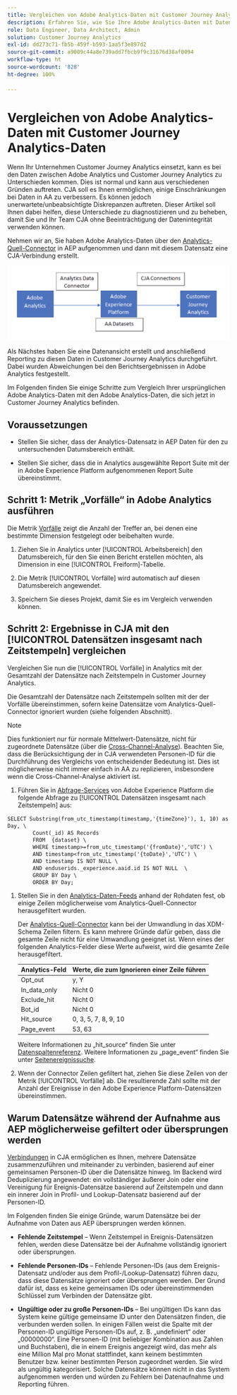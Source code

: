 ```yaml
---
title: Vergleichen von Adobe Analytics-Daten mit Customer Journey Analytics-Daten
description: Erfahren Sie, wie Sie Ihre Adobe Analytics-Daten mit Daten in Customer Journey Analytics vergleichen
role: Data Engineer, Data Architect, Admin
solution: Customer Journey Analytics
exl-id: dd273c71-fb5b-459f-b593-1aa5f3e897d2
source-git-commit: a9009c44a8e739add7fbcb9f9c31676d38af0094
workflow-type: ht
source-wordcount: '828'
ht-degree: 100%

---
```


# Vergleichen von Adobe Analytics-Daten mit Customer Journey Analytics-Daten

Wenn Ihr Unternehmen Customer Journey Analytics einsetzt, kann es bei den Daten zwischen Adobe Analytics und Customer Journey Analytics zu Unterschieden kommen. Dies ist normal und kann aus verschiedenen Gründen auftreten. CJA soll es Ihnen ermöglichen, einige Einschränkungen bei Daten in AA zu verbessern. Es können jedoch unerwartete/unbeabsichtigte Diskrepanzen auftreten. Dieser Artikel soll Ihnen dabei helfen, diese Unterschiede zu diagnostizieren und zu beheben, damit Sie und Ihr Team CJA ohne Beeinträchtigung der Datenintegrität verwenden können.

Nehmen wir an, Sie haben Adobe Analytics-Daten über den [Analytics-Quell-Connector](https://experienceleague.adobe.com/docs/experience-platform/sources/ui-tutorials/create/adobe-applications/analytics.html?lang=de) in AEP aufgenommen und dann mit diesem Datensatz eine CJA-Verbindung erstellt.

![Datenfluss](assets/compare.png)

Als Nächstes haben Sie eine Datenansicht erstellt und anschließend Reporting zu diesen Daten in Customer Journey Analytics durchgeführt. Dabei wurden Abweichungen bei den Berichtsergebnissen in Adobe Analytics festgestellt.

Im Folgenden finden Sie einige Schritte zum Vergleich Ihrer ursprünglichen Adobe Analytics-Daten mit den Adobe Analytics-Daten, die sich jetzt in Customer Journey Analytics befinden.

## Voraussetzungen

* Stellen Sie sicher, dass der Analytics-Datensatz in AEP Daten für den zu untersuchenden Datumsbereich enthält.

* Stellen Sie sicher, dass die in Analytics ausgewählte Report Suite mit der in Adobe Experience Platform aufgenommenen Report Suite übereinstimmt.

## Schritt 1: Metrik „Vorfälle“ in Adobe Analytics ausführen

Die Metrik [Vorfälle](https://experienceleague.adobe.com/docs/analytics/components/metrics/occurrences.html?lang=de) zeigt die Anzahl der Treffer an, bei denen eine bestimmte Dimension festgelegt oder beibehalten wurde.

1. Ziehen Sie in Analytics unter [!UICONTROL Arbeitsbereich] den Datumsbereich, für den Sie einen Bericht erstellen möchten, als Dimension in eine [!UICONTROL Freiform]-Tabelle.

1. Die Metrik [!UICONTROL Vorfälle] wird automatisch auf diesen Datumsbereich angewendet.

1. Speichern Sie dieses Projekt, damit Sie es im Vergleich verwenden können.

## Schritt 2: Ergebnisse in CJA mit den [!UICONTROL Datensätzen insgesamt nach Zeitstempeln] vergleichen

Vergleichen Sie nun die [!UICONTROL Vorfälle] in Analytics mit der Gesamtzahl der Datensätze nach Zeitstempeln in Customer Journey Analytics.

Die Gesamtzahl der Datensätze nach Zeitstempeln sollten mit der der Vorfälle übereinstimmen, sofern keine Datensätze vom Analytics-Quell-Connector ignoriert wurden (siehe folgenden Abschnitt).

>[!NOTE]
>
>Dies funktioniert nur für normale Mittelwert-Datensätze, nicht für zugeordnete Datensätze (über die [Cross-Channel-Analyse](/help/cca/overview.md)). Beachten Sie, dass die Berücksichtigung der in CJA verwendeten Personen-ID für die Durchführung des Vergleichs von entscheidender Bedeutung ist. Dies ist möglicherweise nicht immer einfach in AA zu replizieren, insbesondere wenn die Cross-Channel-Analyse aktiviert ist.

1. Führen Sie in [Abfrage-Services](https://experienceleague.adobe.com/docs/experience-platform/query/best-practices/adobe-analytics.html?lang=de) von Adobe Experience Platform die folgende Abfrage zu [!UICONTROL Datensätzen insgesamt nach Zeitstempeln] aus:

```
SELECT Substring(from_utc_timestamp(timestamp,'{timeZone}'), 1, 10) as Day, \ 
        Count(_id) AS Records 
        FROM  {dataset} \ 
        WHERE timestamp>=from_utc_timestamp('{fromDate}','UTC') \ 
        AND timestamp<from_utc_timestamp('{toDate}','UTC') \ 
        AND timestamp IS NOT NULL \ 
        AND enduserids._experience.aaid.id IS NOT NULL  \ 
        GROUP BY Day \ 
        ORDER BY Day; 
```

1. Stellen Sie in den [Analytics-Daten-Feeds](https://experienceleague.adobe.com/docs/analytics/export/analytics-data-feed/data-feed-contents/datafeeds-reference.html?lang=de) anhand der Rohdaten fest, ob einige Zeilen möglicherweise vom Analytics-Quell-Connector herausgefiltert wurden.

   Der [Analytics-Quell-Connector](https://experienceleague.adobe.com/docs/experience-platform/sources/ui-tutorials/create/adobe-applications/analytics.html?lang=de) kann bei der Umwandlung in das XDM-Schema Zeilen filtern. Es kann mehrere Gründe dafür geben, dass die gesamte Zeile nicht für eine Umwandlung geeignet ist. Wenn eines der folgenden Analytics-Felder diese Werte aufweist, wird die gesamte Zeile herausgefiltert.

   | Analytics-Feld | Werte, die zum Ignorieren einer Zeile führen |
   | --- | --- |
   | Opt_out | y, Y |
   | In_data_only | Nicht 0 |
   | Exclude_hit | Nicht 0 |
   | Bot_id | Nicht 0 |
   | Hit_source | 0, 3, 5, 7, 8, 9, 10 |
   | Page_event | 53, 63 |

   Weitere Informationen zu „hit\_source“ finden Sie unter [Datenspaltenreferenz](https://experienceleague.adobe.com/docs/analytics/export/analytics-data-feed/data-feed-contents/datafeeds-reference.html?lang=de). Weitere Informationen zu „page\_event“ finden Sie unter [Seitenereignissuche](https://experienceleague.adobe.com/docs/analytics/export/analytics-data-feed/data-feed-contents/datafeeds-page-event.html?lang=de).

1. Wenn der Connector Zeilen gefiltert hat, ziehen Sie diese Zeilen von der Metrik [!UICONTROL Vorfälle] ab. Die resultierende Zahl sollte mit der Anzahl der Ereignisse in den Adobe Experience Platform-Datensätzen übereinstimmen.

## Warum Datensätze während der Aufnahme aus AEP möglicherweise gefiltert oder übersprungen werden

[Verbindungen](/help/connections/create-connection.md) in CJA ermöglichen es Ihnen, mehrere Datensätze zusammenzuführen und miteinander zu verbinden, basierend auf einer gemeinsamen Personen-ID über die Datensätze hinweg. Im Backend wird Deduplizierung angewendet: ein vollständiger äußerer Join oder eine Vereinigung für Ereignis-Datensätze basierend auf Zeitstempeln und dann ein innerer Join in Profil- und Lookup-Datensatz basierend auf der Personen-ID.

Im Folgenden finden Sie einige Gründe, warum Datensätze bei der Aufnahme von Daten aus AEP übersprungen werden können.

* **Fehlende Zeitstempel** – Wenn Zeitstempel in Ereignis-Datensätzen fehlen, werden diese Datensätze bei der Aufnahme vollständig ignoriert oder übersprungen.

* **Fehlende Personen-IDs** – Fehlende Personen-IDs (aus dem Ereignis-Datensatz und/oder aus dem Profil-/Lookup-Datensatz) führen dazu, dass diese Datensätze ignoriert oder übersprungen werden. Der Grund dafür ist, dass es keine gemeinsamen IDs oder übereinstimmenden Schlüssel zum Verbinden der Datensätze gibt.

* **Ungültige oder zu große Personen-IDs** – Bei ungültigen IDs kann das System keine gültige gemeinsame ID unter den Datensätzen finden, die verbunden werden sollen. In einigen Fällen weist die Spalte mit der Personen-ID ungültige Personen-IDs auf, z. B. „undefiniert“ oder „00000000“. Eine Personen-ID (mit beliebiger Kombination aus Zahlen und Buchstaben), die in einem Ereignis angezeigt wird, das mehr als eine Million Mal pro Monat stattfindet, kann keinem bestimmten Benutzer bzw. keiner bestimmten Person zugeordnet werden. Sie wird als ungültig kategorisiert. Solche Datensätze können nicht in das System aufgenommen werden und würden zu Fehlern bei Datenaufnahme und Reporting führen.
